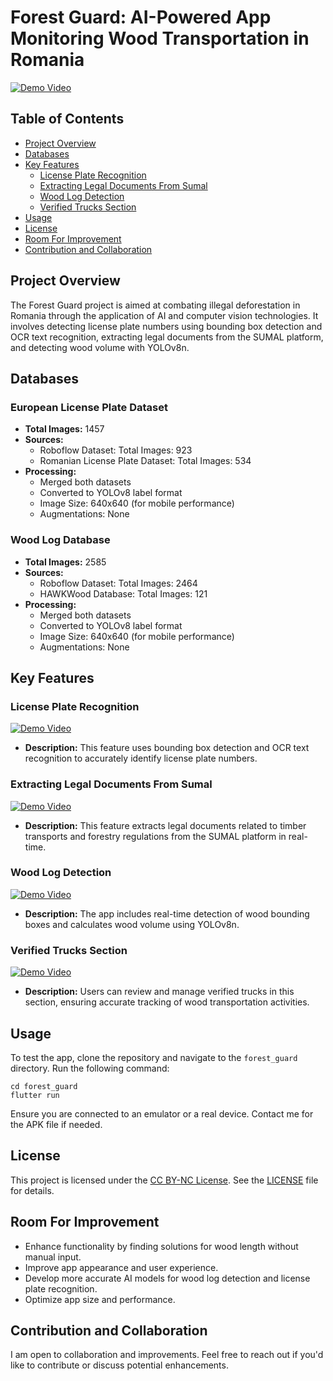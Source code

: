 # Forest Guard: AI-Powered App Monitoring Wood Transportation in Romania

[![Demo Video](link_to_demo_video_thumbnail)](https://github.com/patrick25076/forest_guard/assets/113384811/bd54e397-9fe4-4598-99fa-c04c561c0b57)

## Table of Contents
- [Project Overview](#project-overview)
- [Databases](#databases)
- [Key Features](#key-features)
  - [License Plate Recognition](#license-plate-recognition)
  - [Extracting Legal Documents From Sumal](#extracting-legal-documents-from-sumal)
  - [Wood Log Detection](#wood-log-detection)
  - [Verified Trucks Section](#verified-trucks-section)
- [Usage](#usage)
- [License](#license)
- [Room For Improvement](#room-for-improvement)
- [Contribution and Collaboration](#contribution-and-collaboration)

## Project Overview
The Forest Guard project is aimed at combating illegal deforestation in Romania through the application of AI and computer vision technologies. It involves detecting license plate numbers using bounding box detection and OCR text recognition, extracting legal documents from the SUMAL platform, and detecting wood volume with YOLOv8n.

## Databases
### European License Plate Dataset
- **Total Images:** 1457
- **Sources:**
  - Roboflow Dataset: Total Images: 923
  - Romanian License Plate Dataset: Total Images: 534
- **Processing:**
  - Merged both datasets
  - Converted to YOLOv8 label format
  - Image Size: 640x640 (for mobile performance)
  - Augmentations: None

### Wood Log Database
- **Total Images:** 2585
- **Sources:**
  - Roboflow Dataset: Total Images: 2464
  - HAWKWood Database: Total Images: 121
- **Processing:**
  - Merged both datasets
  - Converted to YOLOv8 label format
  - Image Size: 640x640 (for mobile performance)
  - Augmentations: None

## Key Features
### License Plate Recognition
[![Demo Video](link_to_demo_video_thumbnail)](https://github.com/patrick25076/forest_guard/assets/113384811/aafae0e6-116e-4580-b281-9d2ff5e4a845)
- **Description:** This feature uses bounding box detection and OCR text recognition to accurately identify license plate numbers.

### Extracting Legal Documents From Sumal
[![Demo Video](link_to_demo_video_thumbnail)](https://github.com/patrick25076/forest_guard/assets/113384811/8bc0cf04-55f7-4d01-9ebd-cb54b3f8e977)
- **Description:** This feature extracts legal documents related to timber transports and forestry regulations from the SUMAL platform in real-time.

### Wood Log Detection
[![Demo Video](link_to_demo_video_thumbnail)](https://github.com/patrick25076/forest_guard/assets/113384811/81989772-d8d6-4caf-86fc-da3076fa9aa1)
- **Description:** The app includes real-time detection of wood bounding boxes and calculates wood volume using YOLOv8n.

### Verified Trucks Section
[![Demo Video](link_to_demo_video_thumbnail)](https://github.com/patrick25076/forest_guard/assets/113384811/1a96d074-d3e7-4f3f-8227-6a8b89a1e9f9)
- **Description:** Users can review and manage verified trucks in this section, ensuring accurate tracking of wood transportation activities.

## Usage
To test the app, clone the repository and navigate to the `forest_guard` directory. Run the following command:
```
cd forest_guard
flutter run
```
Ensure you are connected to an emulator or a real device. Contact me for the APK file if needed.

## License
This project is licensed under the [CC BY-NC License](link_to_license_file). See the [LICENSE](link_to_license_file) file for details.

## Room For Improvement
- Enhance functionality by finding solutions for wood length without manual input.
- Improve app appearance and user experience.
- Develop more accurate AI models for wood log detection and license plate recognition.
- Optimize app size and performance.

## Contribution and Collaboration
I am open to collaboration and improvements. Feel free to reach out if you'd like to contribute or discuss potential enhancements.

